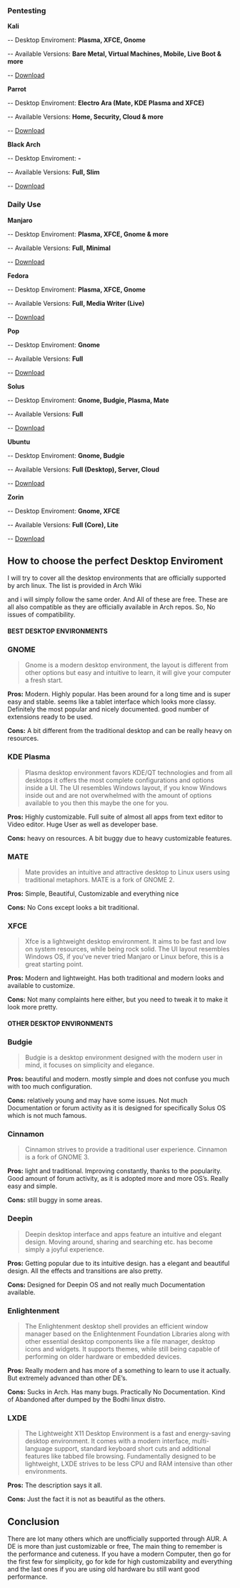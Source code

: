 

### Pentesting

**Kali**

-- Desktop Enviroment: **Plasma, XFCE, Gnome**

-- Available Versions: **Bare Metal, Virtual Machines, Mobile, Live Boot & more**

-- [Download](https://www.kali.org/get-kali/ "Download")

**Parrot**

-- Desktop Enviroment: **Electro Ara (Mate, KDE Plasma and XFCE)**

-- Available Versions: **Home, Security, Cloud & more**

-- [Download](https://parrotsec.org/download/ "Download")

**Black Arch**

-- Desktop Enviroment: **-**

-- Available Versions: **Full, Slim**

-- [Download](https://www.blackarch.org/downloads.html "Download")

### Daily Use

**Manjaro**

-- Desktop Enviroment: **Plasma, XFCE, Gnome & more**

-- Available Versions: **Full, Minimal**

-- [Download](https://manjaro.org/download/ "Download")

**Fedora**

-- Desktop Enviroment: **Plasma, XFCE, Gnome**

-- Available Versions: **Full, Media Writer (Live)**

-- [Download](https://getfedora.org/en/workstation/download/ "Download")


**Pop**

-- Desktop Enviroment: **Gnome**

-- Available Versions: **Full**

-- [Download](https://pop.system76.com/ "Download")

**Solus**

-- Desktop Enviroment: **Gnome, Budgie, Plasma, Mate**

-- Available Versions: **Full**

-- [Download](https://getsol.us/download/ "Download")

**Ubuntu**

-- Desktop Enviroment: **Gnome, Budgie**

-- Available Versions: **Full (Desktop), Server, Cloud**

-- [Download](https://ubuntu.com/download#download "Download")

**Zorin**

-- Desktop Enviroment:  **Gnome, XFCE**

-- Available Versions: **Full (Core), Lite**

-- [Download](https://zorin.com/os/download/ "Download")

## How to choose the perfect Desktop Enviroment

I will try to cover all the desktop environments that are officially supported by arch linux. The list is provided in Arch Wiki

and i will simply follow the same order. And All of these are free. These are all also compatible as they are officially available in Arch repos. So, No issues of compatibility.

#### BEST DESKTOP ENVIRONMENTS

### GNOME

> Gnome is a modern desktop environment, the layout is different from
> other options but easy and intuitive to learn, it will give your
> computer a fresh start.

**Pros:** Modern. Highly popular. Has been around for a long time and is super easy and stable. seems like a tablet interface which looks more classy. Definitely the most popular and nicely documented. good number of extensions ready to be used.

**Cons:** A bit different from the traditional desktop and can be really heavy on resources.

### KDE Plasma

> Plasma desktop environment favors KDE/QT technologies and from all
> desktops it offers the most complete configurations and options inside
> a UI. The UI resembles Windows layout, if you know Windows inside out
> and are not overwhelmed with the amount of options available to you
> then this maybe the one for you.

**Pros:** Highly customizable. Full suite of almost all apps from text editor to Video editor. Huge User as well as developer base.

**Cons:** heavy on resources. A bit buggy due to heavy customizable features.

### MATE

> Mate provides an intuitive and attractive desktop to Linux users
> using traditional metaphors. MATE is a fork of GNOME 2.


**Pros:** Simple, Beautiful, Customizable and everything nice

**Cons:** No Cons except looks a bit traditional.

### XFCE

> Xfce is a lightweight desktop environment. It aims to be fast and low
> on system resources, while being rock solid. The UI layout resembles
> Windows OS, if you've never tried Manjaro or Linux before, this is a
> great starting point.

**Pros:** Modern and lightweight. Has both traditional and modern looks and available to customize.

**Cons:** Not many complaints here either, but you need to tweak it to make it look more pretty.

#### OTHER DESKTOP ENVIRONMENTS 

### Budgie

> Budgie is a desktop environment designed with the modern user in mind,
> it focuses on simplicity and elegance.

**Pros:** beautiful and modern. mostly simple and does not confuse you much with too much configuration. 

**Cons:** relatively young and may have some issues. Not much Documentation or forum activity as it is designed for specifically Solus OS which is not much famous.

### Cinnamon

> Cinnamon strives to provide a traditional user experience. Cinnamon is
> a fork of GNOME 3.

**Pros:** light and traditional. Improving constantly, thanks to the popularity. Good amount of forum activity, as it is adopted more and more OS’s. Really easy and simple.

**Cons:** still buggy in some areas.

### Deepin

> Deepin desktop interface and apps feature an intuitive and elegant
> design. Moving around, sharing and searching etc. has become simply a
> joyful experience.

**Pros:** Getting popular due to its intuitive design. has a elegant and beautiful design. All the effects and transitions are also pretty.

**Cons:** Designed for Deepin OS and not really much Documentation available.

### Enlightenment

> The Enlightenment desktop shell provides an efficient window manager
> based on the Enlightenment Foundation Libraries along with other
> essential desktop components like a file manager, desktop icons and
> widgets. It supports themes, while still being capable of performing
> on older hardware or embedded devices.

**Pros:** Really modern and has more of a something to learn to use it actually. But extremely advanced than other DE’s.

**Cons:** Sucks in Arch. Has many bugs. Practically No Documentation. Kind of Abandoned after dumped by the Bodhi linux distro.

### LXDE

> The Lightweight X11 Desktop Environment is a fast and energy-saving
> desktop environment. It comes with a modern interface, multi-language
> support, standard keyboard short cuts and additional features like
> tabbed file browsing. Fundamentally designed to be lightweight, LXDE
> strives to be less CPU and RAM intensive than other environments.

**Pros:** The description says it all. 

**Cons:** Just the fact it is not as beautiful as the others.

## Conclusion

There are lot many others which are unofficially supported through AUR. A DE is more than just customizable or free, The main thing to remember is the performance and cuteness. If you have a modern Computer, then go for the first few for simplicity, go for kde for high customizability and everything and the last ones if you are using old hardware bu still want good performance.
